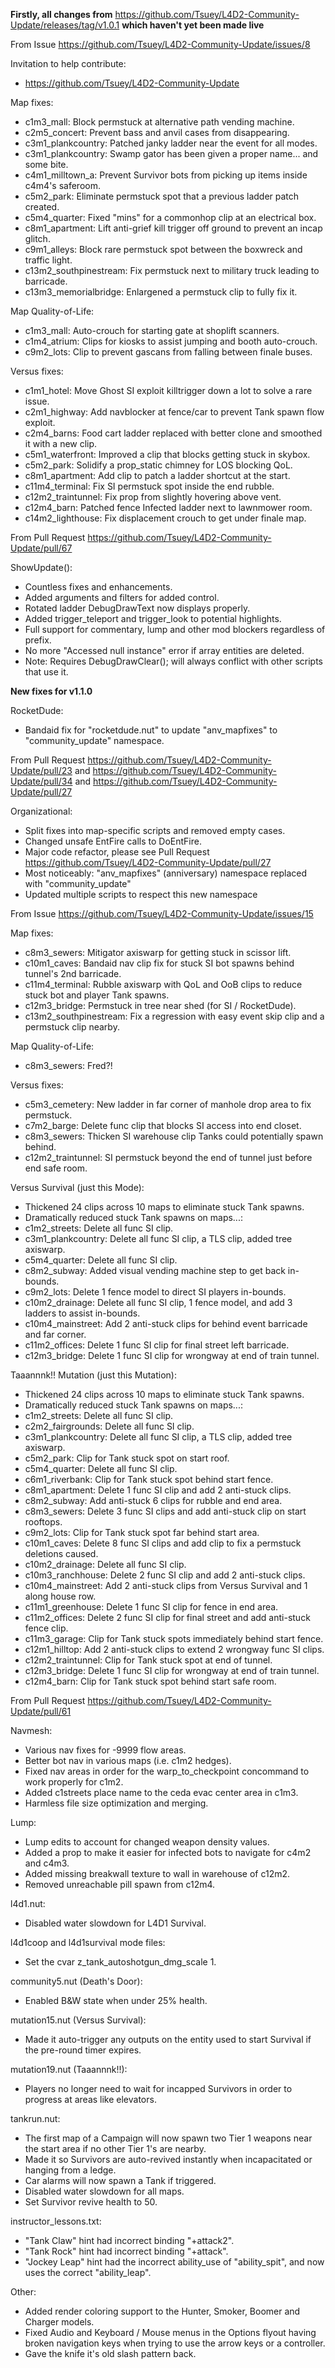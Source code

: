 **Firstly, all changes from** https://github.com/Tsuey/L4D2-Community-Update/releases/tag/v1.0.1 **which haven't yet been made live**

From Issue https://github.com/Tsuey/L4D2-Community-Update/issues/8

Invitation to help contribute:
- https://github.com/Tsuey/L4D2-Community-Update

Map fixes:
- c1m3_mall: Block permstuck at alternative path vending machine.
- c2m5_concert: Prevent bass and anvil cases from disappearing.
- c3m1_plankcountry: Patched janky ladder near the event for all modes.
- c3m1_plankcountry: Swamp gator has been given a proper name... and some bite.
- c4m1_milltown_a: Prevent Survivor bots from picking up items inside c4m4's saferoom.
- c5m2_park: Eliminate permstuck spot that a previous ladder patch created.
- c5m4_quarter: Fixed "mins" for a commonhop clip at an electrical box.
- c8m1_apartment: Lift anti-grief kill trigger off ground to prevent an incap glitch.
- c9m1_alleys: Block rare permstuck spot between the boxwreck and traffic light.
- c13m2_southpinestream: Fix permstuck next to military truck leading to barricade.
- c13m3_memorialbridge: Enlargened a permstuck clip to fully fix it.

Map Quality-of-Life:
- c1m3_mall: Auto-crouch for starting gate at shoplift scanners.
- c1m4_atrium: Clips for kiosks to assist jumping and booth auto-crouch.
- c9m2_lots: Clip to prevent gascans from falling between finale buses.

Versus fixes:
- c1m1_hotel: Move Ghost SI exploit killtrigger down a lot to solve a rare issue.
- c2m1_highway: Add navblocker at fence/car to prevent Tank spawn flow exploit.
- c2m4_barns: Food cart ladder replaced with better clone and smoothed it with a new clip.
- c5m1_waterfront: Improved a clip that blocks getting stuck in skybox.
- c5m2_park: Solidify a prop_static chimney for LOS blocking QoL.
- c8m1_apartment: Add clip to patch a ladder shortcut at the start.
- c11m4_terminal: Fix SI permstuck spot inside the end rubble.
- c12m2_traintunnel: Fix prop from slightly hovering above vent.
- c12m4_barn: Patched fence Infected ladder next to lawnmower room.
- c14m2_lighthouse: Fix displacement crouch to get under finale map.

From Pull Request https://github.com/Tsuey/L4D2-Community-Update/pull/67

ShowUpdate():
- Countless fixes and enhancements.
- Added arguments and filters for added control.
- Rotated ladder DebugDrawText now displays properly.
- Added trigger_teleport and trigger_look to potential highlights.
- Full support for commentary, lump and other mod blockers regardless of prefix.
- No more "Accessed null instance" error if array entities are deleted.
- Note: Requires DebugDrawClear(); will always conflict with other scripts that use it.

**New fixes for v1.1.0**

RocketDude:
- Bandaid fix for "rocketdude.nut" to update "anv_mapfixes" to "community_update" namespace.

From Pull Request https://github.com/Tsuey/L4D2-Community-Update/pull/23 and https://github.com/Tsuey/L4D2-Community-Update/pull/34 and https://github.com/Tsuey/L4D2-Community-Update/pull/27

Organizational:
- Split fixes into map-specific scripts and removed empty cases.
- Changed unsafe EntFire calls to DoEntFire.
- Major code refactor, please see Pull Request https://github.com/Tsuey/L4D2-Community-Update/pull/27
- Most noticeably: "anv_mapfixes" (anniversary) namespace replaced with "community_update"
- Updated multiple scripts to respect this new namespace

From Issue https://github.com/Tsuey/L4D2-Community-Update/issues/15

Map fixes:
- c8m3_sewers: Mitigator axiswarp for getting stuck in scissor lift.
- c10m1_caves: Bandaid nav clip fix for stuck SI bot spawns behind tunnel's 2nd barricade.
- c11m4_terminal: Rubble axiswarp with QoL and OoB clips to reduce stuck bot and player Tank spawns.
- c12m3_bridge: Permstuck in tree near shed (for SI / RocketDude).
- c13m2_southpinestream: Fix a regression with easy event skip clip and a permstuck clip nearby.

Map Quality-of-Life:
- c8m3_sewers: Fred?!

Versus fixes:
- c5m3_cemetery: New ladder in far corner of manhole drop area to fix permstuck.
- c7m2_barge: Delete func clip that blocks SI access into end closet.
- c8m3_sewers: Thicken SI warehouse clip Tanks could potentially spawn behind.
- c12m2_traintunnel: SI permstuck beyond the end of tunnel just before end safe room.

Versus Survival (just this Mode):
- Thickened 24 clips across 10 maps to eliminate stuck Tank spawns.
- Dramatically reduced stuck Tank spawns on maps...:
- c1m2_streets: Delete all func SI clip.
- c3m1_plankcountry: Delete all func SI clip, a TLS clip, added tree axiswarp.
- c5m4_quarter: Delete all func SI clip.
- c8m2_subway: Added visual vending machine step to get back in-bounds.
- c9m2_lots: Delete 1 fence model to direct SI players in-bounds.
- c10m2_drainage: Delete all func SI clip, 1 fence model, and add 3 ladders to assist in-bounds.
- c10m4_mainstreet: Add 2 anti-stuck clips for behind event barricade and far corner.
- c11m2_offices: Delete 1 func SI clip for final street left barricade.
- c12m3_bridge: Delete 1 func SI clip for wrongway at end of train tunnel.

Taaannnk!! Mutation (just this Mutation):
- Thickened 24 clips across 10 maps to eliminate stuck Tank spawns.
- Dramatically reduced stuck Tank spawns on maps...:
- c1m2_streets: Delete all func SI clip.
- c2m2_fairgrounds: Delete all func SI clip.
- c3m1_plankcountry: Delete all func SI clip, a TLS clip, added tree axiswarp.
- c5m2_park: Clip for Tank stuck spot on start roof.
- c5m4_quarter: Delete all func SI clip.
- c6m1_riverbank: Clip for Tank stuck spot behind start fence.
- c8m1_apartment: Delete 1 func SI clip and add 2 anti-stuck clips.
- c8m2_subway: Add anti-stuck 6 clips for rubble and end area.
- c8m3_sewers: Delete 3 func SI clips and add anti-stuck clip on start rooftops.
- c9m2_lots: Clip for Tank stuck spot far behind start area.
- c10m1_caves: Delete 8 func SI clips and add clip to fix a permstuck deletions caused.
- c10m2_drainage: Delete all func SI clip.
- c10m3_ranchhouse: Delete 2 func SI clip and add 2 anti-stuck clips.
- c10m4_mainstreet: Add 2 anti-stuck clips from Versus Survival and 1 along house row.
- c11m1_greenhouse: Delete 1 func SI clip for fence in end area.
- c11m2_offices: Delete 2 func SI clip for final street and add anti-stuck fence clip.
- c11m3_garage: Clip for Tank stuck spots immediately behind start fence.
- c12m1_hilltop: Add 2 anti-stuck clips to extend 2 wrongway func SI clips.
- c12m2_traintunnel: Clip for Tank stuck spot at end of tunnel.
- c12m3_bridge: Delete 1 func SI clip for wrongway at end of train tunnel.
- c12m4_barn: Clip for Tank stuck spot behind start safe room.

From Pull Request https://github.com/Tsuey/L4D2-Community-Update/pull/61

Navmesh:
- Various nav fixes for -9999 flow areas.
- Better bot nav in various maps (i.e. c1m2 hedges).
- Fixed nav areas in order for the warp_to_checkpoint concommand to work properly for c1m2.
- Added c1streets place name to the ceda evac center area in c1m3.
- Harmless file size optimization and merging.

Lump:
- Lump edits to account for changed weapon density values.
- Added a prop to make it easier for infected bots to navigate for c4m2 and c4m3.
- Added missing breakwall texture to wall in warehouse of c12m2.
- Removed unreachable pill spawn from c12m4.

l4d1.nut:
- Disabled water slowdown for L4D1 Survival.

l4d1coop and l4d1survival mode files:
- Set the cvar z_tank_autoshotgun_dmg_scale 1.

community5.nut (Death's Door):
- Enabled B&W state when under 25% health.

mutation15.nut (Versus Survival):
- Made it auto-trigger any outputs on the entity used to start Survival if the pre-round timer expires.

mutation19.nut (Taaannnk!!):
- Players no longer need to wait for incapped Survivors in order to progress at areas like elevators.

tankrun.nut:
- The first map of a Campaign will now spawn two Tier 1 weapons near the start area if no other Tier 1's are nearby.
- Made it so Survivors are auto-revived instantly when incapacitated or hanging from a ledge.
- Car alarms will now spawn a Tank if triggered.
- Disabled water slowdown for all maps.
- Set Survivor revive health to 50.

instructor_lessons.txt:
- "Tank Claw" hint had incorrect binding "+attack2".
- "Tank Rock" hint had incorrect binding "+attack".
- "Jockey Leap" hint had the incorrect ability_use of "ability_spit", and now uses the correct "ability_leap".

Other:
- Added render coloring support to the Hunter, Smoker, Boomer and Charger models.
- Fixed Audio and Keyboard / Mouse menus in the Options flyout having broken navigation keys when trying to use the arrow keys or a controller.
- Gave the knife it's old slash pattern back.